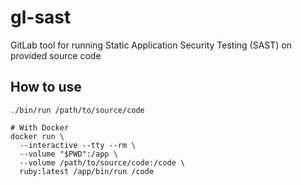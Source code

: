 # gl-sast

GitLab tool for running Static Application Security Testing (SAST) on provided source code

## How to use

```
./bin/run /path/to/source/code

# With Docker
docker run \
  --interactive --tty --rm \
  --volume "$PWD":/app \
  --volume /path/to/source/code:/code \
  ruby:latest /app/bin/run /code
```
